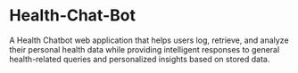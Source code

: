 # Health-Chat-Bot
A Health Chatbot web application that helps users log, retrieve, and analyze their personal health data while providing intelligent responses to general health-related queries and personalized insights based on stored data.

